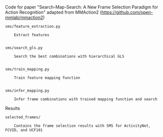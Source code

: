 Code for paper "Search-Map-Search: A New Frame Selection Paradigm for Action Recognition" adapted from MMAction2 (https://github.com/open-mmlab/mmaction2)


	sms/feature_extraction.py 
	    
	    Extract features


	sms/search_gls.py

	    Search the best combinations with hierarchical GLS


	sms/train_mapping.py

	    Train feature mapping function


	sms/infer_mapping.py

	    Infer frame combinations with trained mapping function and search



Results

	selected_frames/

		Contains the frame selection results with SMS for ActivityNet, FCVID, and UCF101